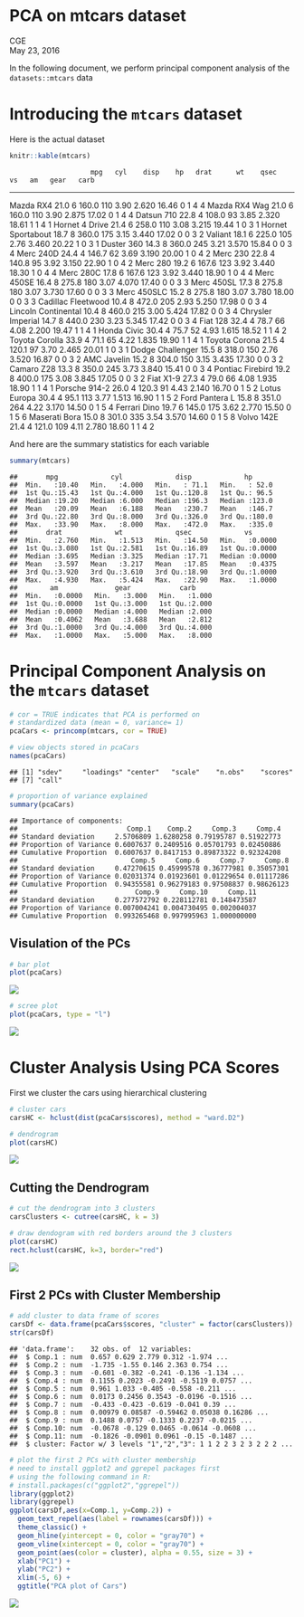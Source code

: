 # PCA on mtcars dataset
CGE  
May 23, 2016  



In the following document, we perform principal component analysis of the `datasets::mtcars` data

# Introducing the `mtcars` dataset

Here is the actual dataset


```r
knitr::kable(mtcars)
```

                        mpg   cyl    disp    hp   drat      wt    qsec   vs   am   gear   carb
--------------------  -----  ----  ------  ----  -----  ------  ------  ---  ---  -----  -----
Mazda RX4              21.0     6   160.0   110   3.90   2.620   16.46    0    1      4      4
Mazda RX4 Wag          21.0     6   160.0   110   3.90   2.875   17.02    0    1      4      4
Datsun 710             22.8     4   108.0    93   3.85   2.320   18.61    1    1      4      1
Hornet 4 Drive         21.4     6   258.0   110   3.08   3.215   19.44    1    0      3      1
Hornet Sportabout      18.7     8   360.0   175   3.15   3.440   17.02    0    0      3      2
Valiant                18.1     6   225.0   105   2.76   3.460   20.22    1    0      3      1
Duster 360             14.3     8   360.0   245   3.21   3.570   15.84    0    0      3      4
Merc 240D              24.4     4   146.7    62   3.69   3.190   20.00    1    0      4      2
Merc 230               22.8     4   140.8    95   3.92   3.150   22.90    1    0      4      2
Merc 280               19.2     6   167.6   123   3.92   3.440   18.30    1    0      4      4
Merc 280C              17.8     6   167.6   123   3.92   3.440   18.90    1    0      4      4
Merc 450SE             16.4     8   275.8   180   3.07   4.070   17.40    0    0      3      3
Merc 450SL             17.3     8   275.8   180   3.07   3.730   17.60    0    0      3      3
Merc 450SLC            15.2     8   275.8   180   3.07   3.780   18.00    0    0      3      3
Cadillac Fleetwood     10.4     8   472.0   205   2.93   5.250   17.98    0    0      3      4
Lincoln Continental    10.4     8   460.0   215   3.00   5.424   17.82    0    0      3      4
Chrysler Imperial      14.7     8   440.0   230   3.23   5.345   17.42    0    0      3      4
Fiat 128               32.4     4    78.7    66   4.08   2.200   19.47    1    1      4      1
Honda Civic            30.4     4    75.7    52   4.93   1.615   18.52    1    1      4      2
Toyota Corolla         33.9     4    71.1    65   4.22   1.835   19.90    1    1      4      1
Toyota Corona          21.5     4   120.1    97   3.70   2.465   20.01    1    0      3      1
Dodge Challenger       15.5     8   318.0   150   2.76   3.520   16.87    0    0      3      2
AMC Javelin            15.2     8   304.0   150   3.15   3.435   17.30    0    0      3      2
Camaro Z28             13.3     8   350.0   245   3.73   3.840   15.41    0    0      3      4
Pontiac Firebird       19.2     8   400.0   175   3.08   3.845   17.05    0    0      3      2
Fiat X1-9              27.3     4    79.0    66   4.08   1.935   18.90    1    1      4      1
Porsche 914-2          26.0     4   120.3    91   4.43   2.140   16.70    0    1      5      2
Lotus Europa           30.4     4    95.1   113   3.77   1.513   16.90    1    1      5      2
Ford Pantera L         15.8     8   351.0   264   4.22   3.170   14.50    0    1      5      4
Ferrari Dino           19.7     6   145.0   175   3.62   2.770   15.50    0    1      5      6
Maserati Bora          15.0     8   301.0   335   3.54   3.570   14.60    0    1      5      8
Volvo 142E             21.4     4   121.0   109   4.11   2.780   18.60    1    1      4      2

And here are the summary statistics for each variable


```r
summary(mtcars)
```

```
##       mpg             cyl             disp             hp       
##  Min.   :10.40   Min.   :4.000   Min.   : 71.1   Min.   : 52.0  
##  1st Qu.:15.43   1st Qu.:4.000   1st Qu.:120.8   1st Qu.: 96.5  
##  Median :19.20   Median :6.000   Median :196.3   Median :123.0  
##  Mean   :20.09   Mean   :6.188   Mean   :230.7   Mean   :146.7  
##  3rd Qu.:22.80   3rd Qu.:8.000   3rd Qu.:326.0   3rd Qu.:180.0  
##  Max.   :33.90   Max.   :8.000   Max.   :472.0   Max.   :335.0  
##       drat             wt             qsec             vs        
##  Min.   :2.760   Min.   :1.513   Min.   :14.50   Min.   :0.0000  
##  1st Qu.:3.080   1st Qu.:2.581   1st Qu.:16.89   1st Qu.:0.0000  
##  Median :3.695   Median :3.325   Median :17.71   Median :0.0000  
##  Mean   :3.597   Mean   :3.217   Mean   :17.85   Mean   :0.4375  
##  3rd Qu.:3.920   3rd Qu.:3.610   3rd Qu.:18.90   3rd Qu.:1.0000  
##  Max.   :4.930   Max.   :5.424   Max.   :22.90   Max.   :1.0000  
##        am              gear            carb      
##  Min.   :0.0000   Min.   :3.000   Min.   :1.000  
##  1st Qu.:0.0000   1st Qu.:3.000   1st Qu.:2.000  
##  Median :0.0000   Median :4.000   Median :2.000  
##  Mean   :0.4062   Mean   :3.688   Mean   :2.812  
##  3rd Qu.:1.0000   3rd Qu.:4.000   3rd Qu.:4.000  
##  Max.   :1.0000   Max.   :5.000   Max.   :8.000
```



# Principal Component Analysis on the `mtcars` dataset


```r
# cor = TRUE indicates that PCA is performed on 
# standardized data (mean = 0, variance= 1)
pcaCars <- princomp(mtcars, cor = TRUE)

# view objects stored in pcaCars
names(pcaCars)
```

```
## [1] "sdev"     "loadings" "center"   "scale"    "n.obs"    "scores"  
## [7] "call"
```

```r
# proportion of variance explained
summary(pcaCars)
```

```
## Importance of components:
##                           Comp.1    Comp.2     Comp.3     Comp.4
## Standard deviation     2.5706809 1.6280258 0.79195787 0.51922773
## Proportion of Variance 0.6007637 0.2409516 0.05701793 0.02450886
## Cumulative Proportion  0.6007637 0.8417153 0.89873322 0.92324208
##                            Comp.5     Comp.6     Comp.7     Comp.8
## Standard deviation     0.47270615 0.45999578 0.36777981 0.35057301
## Proportion of Variance 0.02031374 0.01923601 0.01229654 0.01117286
## Cumulative Proportion  0.94355581 0.96279183 0.97508837 0.98626123
##                             Comp.9     Comp.10     Comp.11
## Standard deviation     0.277572792 0.228112781 0.148473587
## Proportion of Variance 0.007004241 0.004730495 0.002004037
## Cumulative Proportion  0.993265468 0.997995963 1.000000000
```

## Visulation of the PCs


```r
# bar plot
plot(pcaCars)
```

![](index_files/figure-html/unnamed-chunk-4-1.png)<!-- -->

```r
# scree plot
plot(pcaCars, type = "l")
```

![](index_files/figure-html/unnamed-chunk-4-2.png)<!-- -->


# Cluster Analysis Using PCA Scores

First we cluster the cars using hierarchical clustering


```r
# cluster cars
carsHC <- hclust(dist(pcaCars$scores), method = "ward.D2")

# dendrogram
plot(carsHC)
```

![](index_files/figure-html/unnamed-chunk-5-1.png)<!-- -->


## Cutting the Dendrogram


```r
# cut the dendrogram into 3 clusters
carsClusters <- cutree(carsHC, k = 3)

# draw dendogram with red borders around the 3 clusters 
plot(carsHC)
rect.hclust(carsHC, k=3, border="red")
```

![](index_files/figure-html/unnamed-chunk-6-1.png)<!-- -->


## First 2 PCs with Cluster Membership


```r
# add cluster to data frame of scores
carsDf <- data.frame(pcaCars$scores, "cluster" = factor(carsClusters))
str(carsDf)
```

```
## 'data.frame':	32 obs. of  12 variables:
##  $ Comp.1 : num  0.657 0.629 2.779 0.312 -1.974 ...
##  $ Comp.2 : num  -1.735 -1.55 0.146 2.363 0.754 ...
##  $ Comp.3 : num  -0.601 -0.382 -0.241 -0.136 -1.134 ...
##  $ Comp.4 : num  0.1155 0.2023 -0.2491 -0.5119 0.0757 ...
##  $ Comp.5 : num  0.961 1.033 -0.405 -0.558 -0.211 ...
##  $ Comp.6 : num  0.0173 0.2456 0.3543 -0.0196 -0.1516 ...
##  $ Comp.7 : num  -0.433 -0.423 -0.619 -0.041 0.39 ...
##  $ Comp.8 : num  0.00979 0.08587 -0.59462 0.05038 0.16286 ...
##  $ Comp.9 : num  0.1488 0.0757 -0.1333 0.2237 -0.0215 ...
##  $ Comp.10: num  -0.0678 -0.129 0.0465 -0.0614 -0.0608 ...
##  $ Comp.11: num  -0.1826 -0.0901 0.0961 -0.15 -0.1487 ...
##  $ cluster: Factor w/ 3 levels "1","2","3": 1 1 2 2 3 2 3 2 2 2 ...
```

```r
# plot the first 2 PCs with cluster membership
# need to install ggplot2 and ggrepel packages first
# using the following command in R: 
# install.packages(c("ggplot2","ggrepel"))
library(ggplot2)
library(ggrepel)
ggplot(carsDf,aes(x=Comp.1, y=Comp.2)) +
  geom_text_repel(aes(label = rownames(carsDf))) +
  theme_classic() +
  geom_hline(yintercept = 0, color = "gray70") +
  geom_vline(xintercept = 0, color = "gray70") +
  geom_point(aes(color = cluster), alpha = 0.55, size = 3) +
  xlab("PC1") +
  ylab("PC2") + 
  xlim(-5, 6) + 
  ggtitle("PCA plot of Cars")
```

![](index_files/figure-html/unnamed-chunk-7-1.png)<!-- -->

